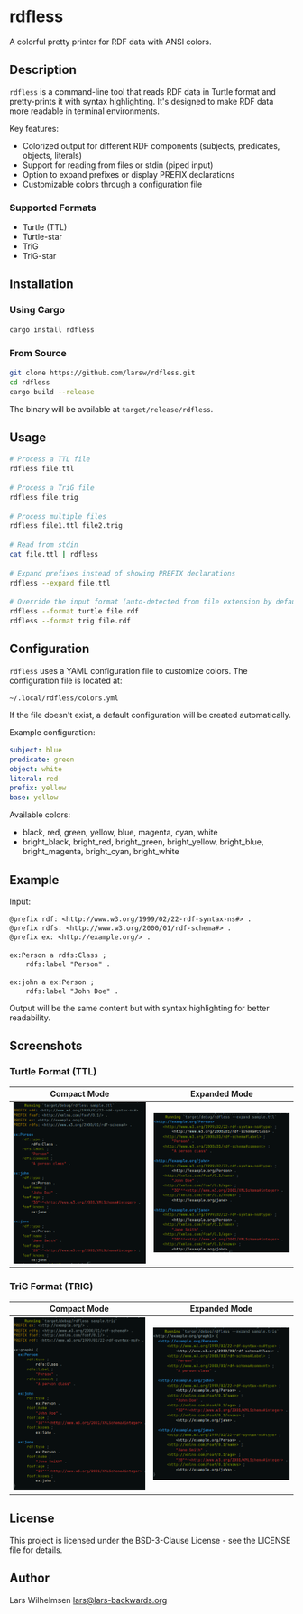 # rdfless

A colorful pretty printer for RDF data with ANSI colors.

## Description

`rdfless` is a command-line tool that reads RDF data in Turtle format and pretty-prints it with syntax highlighting. It's designed to make RDF data more readable in terminal environments.

Key features:
- Colorized output for different RDF components (subjects, predicates, objects, literals)
- Support for reading from files or stdin (piped input)
- Option to expand prefixes or display PREFIX declarations
- Customizable colors through a configuration file

### Supported Formats
- Turtle (TTL)
- Turtle-star
- TriG
- TriG-star

## Installation

### Using Cargo

```bash
cargo install rdfless
```

### From Source

```bash
git clone https://github.com/larsw/rdfless.git
cd rdfless
cargo build --release
```

The binary will be available at `target/release/rdfless`.

## Usage

```bash
# Process a TTL file
rdfless file.ttl

# Process a TriG file
rdfless file.trig

# Process multiple files
rdfless file1.ttl file2.trig

# Read from stdin
cat file.ttl | rdfless

# Expand prefixes instead of showing PREFIX declarations
rdfless --expand file.ttl

# Override the input format (auto-detected from file extension by default)
rdfless --format turtle file.rdf
rdfless --format trig file.rdf
```

## Configuration

`rdfless` uses a YAML configuration file to customize colors. The configuration file is located at:

```
~/.local/rdfless/colors.yml
```

If the file doesn't exist, a default configuration will be created automatically.

Example configuration:

```yaml
subject: blue
predicate: green
object: white
literal: red
prefix: yellow
base: yellow
```

Available colors:
- black, red, green, yellow, blue, magenta, cyan, white
- bright_black, bright_red, bright_green, bright_yellow, bright_blue, bright_magenta, bright_cyan, bright_white

## Example

Input:
```turtle
@prefix rdf: <http://www.w3.org/1999/02/22-rdf-syntax-ns#> .
@prefix rdfs: <http://www.w3.org/2000/01/rdf-schema#> .
@prefix ex: <http://example.org/> .

ex:Person a rdfs:Class ;
    rdfs:label "Person" .

ex:john a ex:Person ;
    rdfs:label "John Doe" .
```

Output will be the same content but with syntax highlighting for better readability.

## Screenshots

### Turtle Format (TTL)

Compact Mode | Expanded Mode
:----------:|:------------:
![Turtle Compact](assets/sample-ttl-compact.png) | ![Turtle Expanded](assets/sample-ttl-expanded.png)

### TriG Format (TRIG)

Compact Mode | Expanded Mode
:----------:|:------------:
![TriG Compact](assets/sample-trig-compact.png) | ![TriG Expanded](assets/sample-trig-expanded.png)

## License

This project is licensed under the BSD-3-Clause License - see the LICENSE file for details.

## Author

Lars Wilhelmsen <lars@lars-backwards.org>
